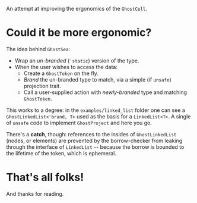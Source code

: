 An attempt at improving the ergonomics of the `GhostCell`.

#   Could it be more ergonomic?

The idea behind `GhostSea`:

-   Wrap an _un-branded_ (`'static`) version of the type.
-   When the user wishes to access the data:
    -   Create a `GhostToken` on the fly.
    -   _Brand_ the un-branded type to match, via a simple (if `unsafe`) projection trait.
    -   Call a user-supplied action with _newly-branded_ type and matching `GhostToken`.

This works to a degree: in the `examples/linked_list` folder one can see a `GhostLinkedList<'brand, T>` used as the
basis for a `LinkedList<T>`. A single of `unsafe` code to implement `GhostProject` and here you go.

There's a **catch**, though: references to the insides of `GhostLinkedList` (nodes, or elements) are prevented by the
borrow-checker from leaking through the interface of `LinkedList` -- because the borrow is bounded to the lifetime of
the token, which is ephemeral.


#   That's all folks!

And thanks for reading.
